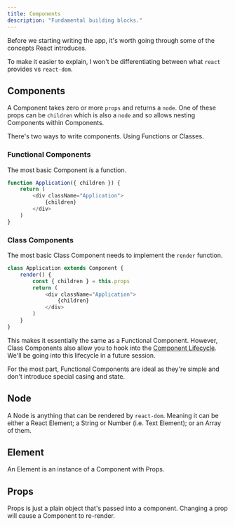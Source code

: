 ```yaml
---
title: Components
description: "Fundamental building blocks."
---
```


Before we starting writing the app, it's worth going through some of the concepts React introduces.

To make it easier to explain, I won't be differentiating between what `react` provides vs `react-dom`.

## Components

A Component takes zero or more `props` and returns a `node`. One of these props can be `children` which is also a `node` and so allows nesting Components within Components.

There's two ways to write components. Using Functions or Classes.

### Functional Components

The most basic Component is a function.

```js
function Application({ children }) {
    return (
        <div className="Application">
            {children}
        </div>
    )
}
```

### Class Components

The most basic Class Component needs to implement the `render` function.

```js
class Application extends Component {
    render() {
        const { children } = this.props
        return (
            <div className="Application">
                {children}
            </div>
        )
    }
}
```

This makes it essentially the same as a Functional Component. However, Class Components also allow you to hook into the [Component Lifecycle](https://facebook.github.io/react/docs/react-component.html). We'll be going into this lifecycle in a future session.

For the most part, Functional Components are ideal as they're simple and don't introduce special casing and state.

## Node

A Node is anything that can be rendered by `react-dom`. Meaning it can be either a React Element; a String or Number (i.e. Text Element); or an Array of them.

## Element

An Element is an instance of a Component with Props.

## Props

Props is just a plain object that's passed into a component. Changing a prop will cause a Component to re-render.
